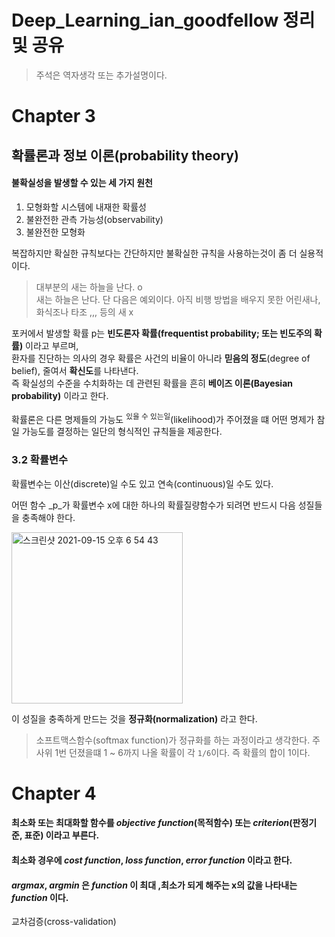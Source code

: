 # Deep_Learning_ian_goodfellow 정리 및 공유
> 주석은 역자생각 또는 추가설명이다.

# Chapter 3
## 확률론과 정보 이론(probability theory)
#### 불확실성을 발생할 수 있는 세 가지 원천
1. 모형화할 시스템에 내재한 확률성
2. 불완전한 관측 가능성(observability)
3. 불완전한 모형화

복잡하지만 확실한 규칙보다는 간단하지만 불확실한 규칙을 사용하는것이 좀 더 실용적이다.
> 대부분의 새는 하늘을 난다. o     
> 새는 하늘은 난다. 단 다음은 예외이다. 아직 비행 방법을 배우지 못한 어린새나, 화식조나 타조 ,,, 등의 새 x

포커에서 발생할 확률 p는 **빈도론자 확률(frequentist probability; 또는 빈도주의 확률)** 이라고 부르며,    
환자를 진단하는 의사의 경우 확률은 사건의 비율이 아니라 **믿음의 정도**(degree of belief), 줄여서 **확신도**를 나타낸다.    
즉 확실성의 수준을 수치화하는 데 관련된 확률을 흔히 **베이즈 이론(Bayesian probability)** 이라고 한다.


확률론은 다른 명제들의 가능도 <sup>있을 수 있는일</sup>(likelihood)가 주어졌을 떄 어떤 명제가 참일 가능도를 결정하는 일단의 형식적인 규칙들을 제공한다.

### 3.2 확률변수
확률변수는 이산(discrete)일 수도 있고 연속(continuous)일 수도 있다. 

어떤 함수 _p_가 확률변수 x에 대한 하나의 확률질량함수가 되려면 반드시 다음 성질들을 충족해야 한다.

<img width="274" alt="스크린샷 2021-09-15 오후 6 54 43" src="https://user-images.githubusercontent.com/46950334/133412607-58dd6835-30e4-407a-8bcb-48c22843428d.png">   

이 성질을 충족하게 만드는 것을 **정규화(normalization)** 라고 한다.
> 소프트맥스함수(softmax function)가 정규화를 하는 과정이라고 생각한다.
> 주사위 1번 던졌을떄 1 ~ 6까지 나올 확률이 각 `1/6`이다. 즉 확률의 합이 1이다.


# Chapter 4

#### 최소화 또는 최대화할 함수를 _objective function_(목적함수) 또는 _criterion_(판정기준, 표준) 이라고 부른다.
#### 최소화 경우에 _cost function_, _loss function_, _error function_ 이라고 한다.


#### _argmax_, _argmin_ 은 _function_ 이 최대 ,최소가 되게 해주는 x의 값을 나타내는 _function_ 이다.


교차검증(cross-validation)

